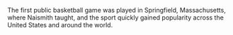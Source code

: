 The first public basketball game was played in Springfield, Massachusetts, where Naismith taught, and the sport quickly gained popularity across the United States and around the world.
